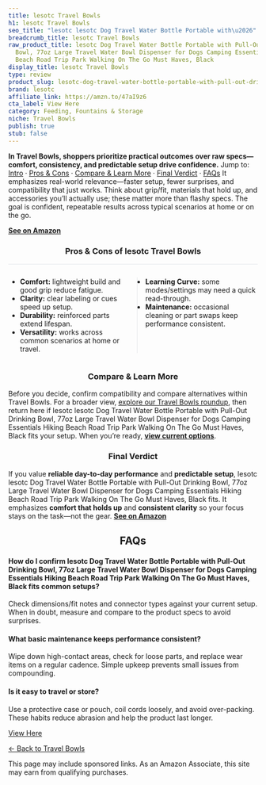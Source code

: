 ```yaml
---
title: lesotc Travel Bowls
h1: lesotc Travel Bowls
seo_title: "lesotc lesotc Dog Travel Water Bottle Portable with\u2026"
breadcrumb_title: lesotc Travel Bowls
raw_product_title: lesotc Dog Travel Water Bottle Portable with Pull-Out Drinking
  Bowl, 77oz Large Travel Water Bowl Dispenser for Dogs Camping Essentials Hiking
  Beach Road Trip Park Walking On The Go Must Haves, Black
display_title: lesotc Travel Bowls
type: review
product_slug: lesotc-dog-travel-water-bottle-portable-with-pull-out-drinking-bowl-77o-82c63701
brand: lesotc
affiliate_link: https://amzn.to/47aI9z6
cta_label: View Here
category: Feeding, Fountains & Storage
niche: Travel Bowls
publish: true
stub: false
---
```


<div id="intro" class="full-width"><p><strong>In Travel Bowls, shoppers prioritize practical outcomes over raw specs&mdash;comfort, consistency, and predictable setup drive confidence.</strong> Jump to: <a href="#intro">Intro</a> · <a href="#pros-cons">Pros &amp; Cons</a> · <a href="#compare-more">Compare &amp; Learn More</a> · <a href="#verdict">Final Verdict</a> · <a href="#faqs">FAQs</a> It emphasizes real-world relevance&mdash;faster setup, fewer surprises, and compatibility that just works. Think about grip/fit, materials that hold up, and accessories you’ll actually use; these matter more than flashy specs. The goal is confident, repeatable results across typical scenarios at home or on the go.</p><p><a href="https://amzn.to/47aI9z6" rel="nofollow sponsored noopener" target="_blank"><strong>See on Amazon</strong></a></p></div>
<h3 id="pros-cons" style="text-align:center;">Pros &amp; Cons of lesotc Travel Bowls</h3>
<div class="pc-grid" style="display:grid;grid-template-columns:1fr 1fr;gap:16px;border-top:1px solid #e5e7eb;padding-top:12px;">
  <ul>
    <li><strong>Comfort:</strong> lightweight build and good grip reduce fatigue.</li>
    <li><strong>Clarity:</strong> clear labeling or cues speed up setup.</li>
    <li><strong>Durability:</strong> reinforced parts extend lifespan.</li>
    <li><strong>Versatility:</strong> works across common scenarios at home or travel.</li>
  </ul>
  <ul style="border-left:1px solid #e5e7eb;padding-left:16px;">
    <li><strong>Learning Curve:</strong> some modes/settings may need a quick read-through.</li>
    <li><strong>Maintenance:</strong> occasional cleaning or part swaps keep performance consistent.</li>
  </ul>
</div>


<h3 id="compare-more" style="text-align:center;">Compare &amp; Learn More</h3>
<p>Before you decide, confirm compatibility and compare alternatives within Travel Bowls. For a broader view, <a href="#">explore our Travel Bowls roundup</a>, then return here if lesotc lesotc Dog Travel Water Bottle Portable with Pull-Out Drinking Bowl, 77oz Large Travel Water Bowl Dispenser for Dogs Camping Essentials Hiking Beach Road Trip Park Walking On The Go Must Haves, Black fits your setup. When you’re ready, <a href="https://amzn.to/47aI9z6" rel="nofollow sponsored noopener" target="_blank"><strong>view current options</strong></a>.</p>

<h3 id="verdict" style="text-align:center;">Final Verdict</h3>
<p>If you value <strong>reliable day-to-day performance</strong> and <strong>predictable setup</strong>, lesotc lesotc Dog Travel Water Bottle Portable with Pull-Out Drinking Bowl, 77oz Large Travel Water Bowl Dispenser for Dogs Camping Essentials Hiking Beach Road Trip Park Walking On The Go Must Haves, Black fits. It emphasizes <strong>comfort that holds up</strong> and <strong>consistent clarity</strong> so your focus stays on the task&mdash;not the gear. <a href="https://amzn.to/47aI9z6" rel="nofollow sponsored noopener" target="_blank"><strong>See on Amazon</strong></a></p>

<h2 id="faqs" style="text-align:center;">FAQs</h2>
<h4><strong>How do I confirm lesotc Dog Travel Water Bottle Portable with Pull-Out Drinking Bowl, 77oz Large Travel Water Bowl Dispenser for Dogs Camping Essentials Hiking Beach Road Trip Park Walking On The Go Must Haves, Black fits common setups?</strong></h4>
<p>Check dimensions/fit notes and connector types against your current setup. When in doubt, measure and compare to the product specs to avoid surprises.</p>
<h4><strong>What basic maintenance keeps performance consistent?</strong></h4>
<p>Wipe down high-contact areas, check for loose parts, and replace wear items on a regular cadence. Simple upkeep prevents small issues from compounding.</p>
<h4><strong>Is it easy to travel or store?</strong></h4>
<p>Use a protective case or pouch, coil cords loosely, and avoid over-packing. These habits reduce abrasion and help the product last longer.</p>

<p><a class="btn" href="https://amzn.to/47aI9z6" target="_blank" rel="nofollow sponsored noopener">View Here</a></p>
<p><a href="/roundups/feeding-fountains-storage/travel-bowls/">← Back to Travel Bowls</a></p>
<aside class="disclosure">This page may include sponsored links. As an Amazon Associate, this site may earn from qualifying purchases.</aside>

